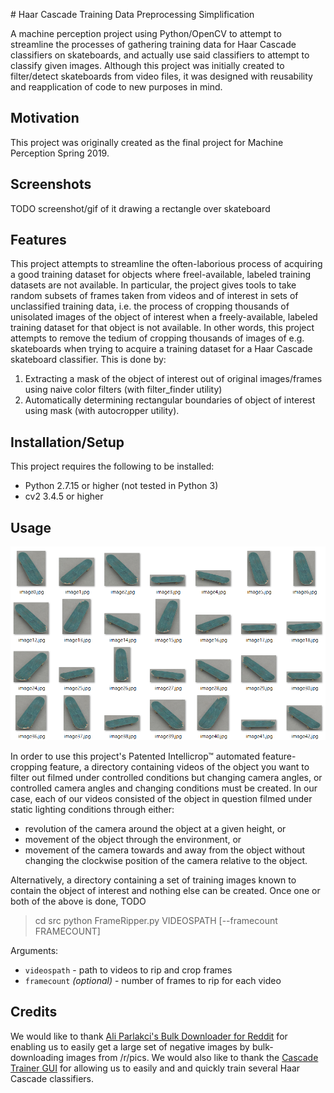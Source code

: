 ﻿﻿# Haar Cascade Training Data Preprocessing Simplification

A machine perception project using Python/OpenCV to attempt to streamline the processes of gathering training data for Haar Cascade classifiers on skateboards, and actually use said classifiers to attempt to classify given images.
Although this project was initially created to filter/detect skateboards from video files, it was designed with reusability and reapplication of code to new purposes in mind.

## Motivation

This project was originally created as the final project for Machine Perception Spring 2019.

## Screenshots

TODO screenshot/gif of it drawing a rectangle over skateboard

## Features

This project attempts to streamline the often-laborious process of acquiring a good training dataset for objects where freel-available, labeled training datasets are not available.
In particular, the project gives tools to take random subsets of frames taken from videos and of interest in sets of unclassified training data, i.e. the process of cropping thousands of unisolated images of the object of interest when a freely-available, labeled training dataset for that object is not available. 
In other words, this project attempts to remove the tedium of cropping thousands of images of e.g. skateboards when trying to acquire a training dataset for a Haar Cascade skateboard classifier. This is done by:
1. Extracting a mask of the object of interest out of original images/frames using naive color filters (with filter_finder utility)
2. Automatically determining rectangular boundaries of object of interest using mask (with autocropper utility).

## Installation/Setup

This project requires the following to be installed:

- Python 2.7.15 or higher (not tested in Python 3)
- cv2 3.4.5 or higher

## Usage

![[example generated images]](docs/example_images.png "example generated images")

In order to use this project's Patented Intellicrop™ automated feature-cropping feature, a directory containing videos of the object you want to filter out filmed under controlled conditions but changing camera angles, or controlled camera angles and changing conditions must be created. In our case, each of our videos consisted of the object in question filmed under static lighting conditions through either:
* revolution of the camera around the object at a given height, or
* movement of the object through the environment, or
* movement of the camera towards and away from the object without changing the clockwise position of the camera relative to the object.

Alternatively, a directory containing a set of training images known to contain the object of interest and nothing else can be created.
Once one or both of the above is done, TODO

> cd src
> python FrameRipper.py VIDEOSPATH [--framecount FRAMECOUNT] 

Arguments:
- `videospath` - path to videos to rip and crop frames
- `framecount` *(optional)* - number of frames to rip for each video


## Credits

We would like to thank [Ali Parlakci's Bulk Downloader for Reddit](https://aliparlakci.github.io/bulk-downloader-for-reddit/) for enabling us to easily get a large set of negative images by bulk-downloading images from /r/pics.
We would also like to thank the [Cascade Trainer GUI](http://amin-ahmadi.com/cascade-trainer-gui/) for allowing us to easily and and quickly train several Haar Cascade classifiers.
